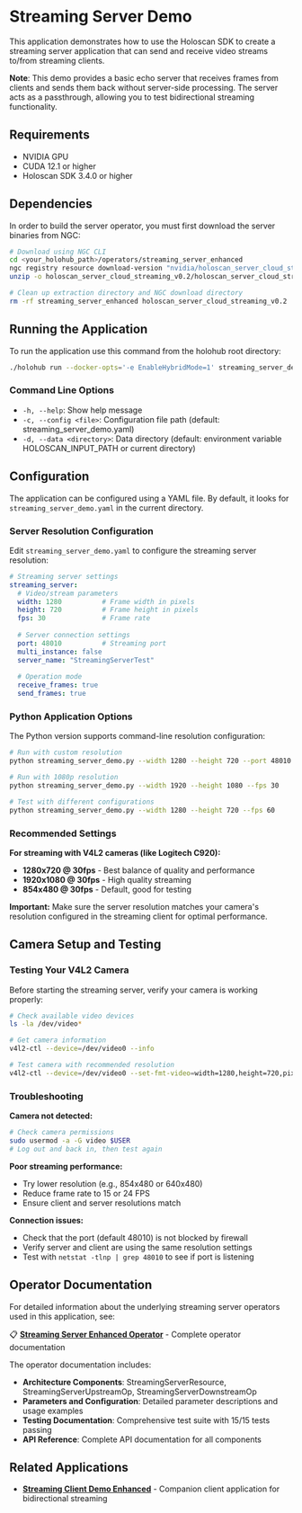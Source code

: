 # Streaming Server Demo

This application demonstrates how to use the Holoscan SDK to create a streaming server application that can send and receive video streams to/from streaming clients. 

**Note**: This demo provides a basic echo server that receives frames from clients and sends them back without server-side processing. The server acts as a passthrough, allowing you to test bidirectional streaming functionality.

## Requirements

- NVIDIA GPU
- CUDA 12.1 or higher
- Holoscan SDK 3.4.0 or higher

## Dependencies

In order to build the server operator, you must first download the server binaries from NGC:

```bash
# Download using NGC CLI
cd <your_holohub_path>/operators/streaming_server_enhanced
ngc registry resource download-version "nvidia/holoscan_server_cloud_streaming:0.2"
unzip -o holoscan_server_cloud_streaming_v0.2/holoscan_server_cloud_streaming.zip -d holoscan_server_cloud_streaming

# Clean up extraction directory and NGC download directory
rm -rf streaming_server_enhanced holoscan_server_cloud_streaming_v0.2
```



## Running the Application

To run the application use this command from the holohub root directory:

```bash
./holohub run --docker-opts='-e EnableHybridMode=1' streaming_server_demo_enhanced --language cpp
```

### Command Line Options

- `-h, --help`: Show help message
- `-c, --config <file>`: Configuration file path (default: streaming_server_demo.yaml)
- `-d, --data <directory>`: Data directory (default: environment variable HOLOSCAN_INPUT_PATH or current directory)

## Configuration

The application can be configured using a YAML file. By default, it looks for `streaming_server_demo.yaml` in the current directory.

### Server Resolution Configuration

Edit `streaming_server_demo.yaml` to configure the streaming server resolution:

```yaml
# Streaming server settings
streaming_server:
  # Video/stream parameters
  width: 1280          # Frame width in pixels
  height: 720          # Frame height in pixels  
  fps: 30              # Frame rate
  
  # Server connection settings
  port: 48010          # Streaming port
  multi_instance: false
  server_name: "StreamingServerTest"
  
  # Operation mode
  receive_frames: true
  send_frames: true
```

### Python Application Options

The Python version supports command-line resolution configuration:

```bash
# Run with custom resolution
python streaming_server_demo.py --width 1280 --height 720 --port 48010

# Run with 1080p resolution
python streaming_server_demo.py --width 1920 --height 1080 --fps 30

# Test with different configurations
python streaming_server_demo.py --width 1280 --height 720 --fps 60
```

### Recommended Settings

**For streaming with V4L2 cameras (like Logitech C920):**
- **1280x720 @ 30fps** - Best balance of quality and performance
- **1920x1080 @ 30fps** - High quality streaming
- **854x480 @ 30fps** - Default, good for testing

**Important:** Make sure the server resolution matches your camera's resolution configured in the streaming client for optimal performance.

## Camera Setup and Testing

### Testing Your V4L2 Camera

Before starting the streaming server, verify your camera is working properly:

```bash
# Check available video devices
ls -la /dev/video*

# Get camera information
v4l2-ctl --device=/dev/video0 --info

# Test camera with recommended resolution
v4l2-ctl --device=/dev/video0 --set-fmt-video=width=1280,height=720,pixelformat=MJPG --stream-mmap --stream-count=10
```

### Troubleshooting

**Camera not detected:**
```bash
# Check camera permissions
sudo usermod -a -G video $USER
# Log out and back in, then test again
```

**Poor streaming performance:**
- Try lower resolution (e.g., 854x480 or 640x480)
- Reduce frame rate to 15 or 24 FPS
- Ensure client and server resolutions match

**Connection issues:**
- Check that the port (default 48010) is not blocked by firewall
- Verify server and client are using the same resolution settings
- Test with `netstat -tlnp | grep 48010` to see if port is listening

## Operator Documentation

For detailed information about the underlying streaming server operators used in this application, see:

📋 **[Streaming Server Enhanced Operator](../../operators/streaming_server_enhanced/README.md)** - Complete operator documentation

The operator documentation includes:
- **Architecture Components**: StreamingServerResource, StreamingServerUpstreamOp, StreamingServerDownstreamOp
- **Parameters and Configuration**: Detailed parameter descriptions and usage examples
- **Testing Documentation**: Comprehensive test suite with 15/15 tests passing
- **API Reference**: Complete API documentation for all components

## Related Applications

- **[Streaming Client Demo Enhanced](../streaming_client_demo_enhanced/README.md)** - Companion client application for bidirectional streaming 